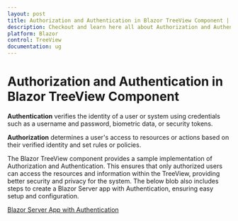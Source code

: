 ```yaml
---
layout: post
title: Authorization and Authentication in Blazor TreeView Component | Syncfusion
description: Checkout and learn here all about Authorization and Authentication in Syncfusion Blazor TreeView component and much more details.
platform: Blazor
control: TreeView
documentation: ug
---
```


# Authorization and Authentication in Blazor TreeView Component

**Authentication** verifies the identity of a user or system using credentials such as a username and password, biometric data, or security tokens. 

**Authorization** determines a user's access to resources or actions based on their verified identity and set rules or policies.

The Blazor TreeView component provides a sample implementation of Authorization and Authentication. This ensures that only authorized users can access the resources and information within the TreeView, providing better security and privacy for the system. The below blob also includes steps to create a Blazor Server app with Authentication, ensuring easy setup and configuration.

[Blazor Server App with Authentication](https://www.syncfusion.com/blogs/post/easy-steps-create-a-blazor-server-app-with-authentication.aspx)

